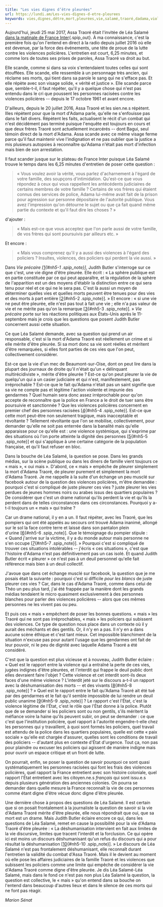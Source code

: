 ```yaml
---
title: "Les vies dignes d’être pleurées"
url: https://lundi.am/Les-vies-dignes-d-etre-pleurees
keywords: vies,dignes,dêtre,mort,pleurées,vie,salamé,traoré,dadama,violences,cest,léa,question
---
```

Aujourd'hui, jeudi 25 mai 2017, Assa Traoré était l'invitée de Léa Salamé [dans la matinale de France Inter](https://www.franceinter.fr/emissions/invite-de-7h50?xtmc=lea_salame&xtnp=1&xtcr=4){.spip_out}. À ma connaissance, c'est la première fois qu'on l'entend en direct à la radio depuis juillet 2016 où elle est devenue, par la force des événements, une tête de proue de la lutte contre les violences policières. L'entretien est court, 6,25 minutes, et comme lors de toutes ses prises de paroles, Assa Traoré va droit au but.

Elle scande, comme si dans sa voix s'entendaient toutes celles qui sont étouffées. Elle scande, elle ressemble à un personnage très ancien, qui réclame ses morts, qui tient dans sa parole le sang qui ne s'efface pas. Et elle répète avec son visage solide, « vérité et justice ». Elle scande parce que, semble-t-il, il faut répéter, qu'il y a quelque chose qui n'est pas entendu dans le cri que poussent les personnes racisées contre les violences policières -- depuis le 17 octobre 1961 et avant encore.

D'ailleurs, depuis le 20 juillet 2016, Assa Traoré et les sien.ne.s répètent. Illes répètent pour que la mort d'Adama parle, qu'elle ne s'enfouisse pas dans le fait divers. Répètent les faits, actualisent le récit d'un combat qui n'est décidément pas terminé puisque l'enquête est toujours en cours et que deux frères Traoré sont actuellement incarcérés -- dont Bagui, seul témoin direct de la mort d'Adama. Assa scande avec ce même visage ferme parce qu'il faut maintenir vive l'indignation et ne pas oublier que la justice a mis plusieurs autopsies à reconnaître qu'Adama n'était pas mort d'infection mais bien de son arrestation.

Il faut scander jusque sur le plateau de France Inter puisque Léa Salamé trouve le temps dans les 6,25 minutes d'entretien de poser cette question :

> « Vous voulez avoir la vérité, vous parlez d'acharnement à l'égard de votre famille, des soupçons d'intimidation. Qu'est-ce que vous répondez à ceux qui vous rappellent les antécédents judiciaires de certains membres de votre famille ? Certains de vos frères qui étaient connus des services de police, Adama lui-même avait fait de la prison pour agression sur personne dépositaire de l'autorité publique. Vous avez l'impression qu'on détourne le sujet ou que ça fait quand même partie du contexte et qu'il faut dire les choses ? »

d'ajouter :

> « Mais est-ce que vous acceptez que l'on parle aussi de votre famille, de vos frères qui sont poursuivis par ailleurs etc. »

Et encore :

> « Mais vous comprenez qu'il y a aussi des violences à l'égard des policiers ? Insultes, violences, des policiers qui perdent la vie aussi. »

Dans *Vie précaire \[[1](#nb5-1 "Judith Butler, Vie précaire, Les pouvoirs du deuil et de la violence après (...)"){#nh5-1 .spip_note}\]*, Judith Butler s'interroge sur ce que c'est, une vie digne d'être pleurée. Elle écrit : « La sphère publique est en partie constituée par ce qui peut apparaître, et la régulation de la sphère de l'apparition est un des moyens d'établir la distinction entre ce qui sera tenu pour réel et ce qui ne le sera pas. C'est là aussi un moyen de déterminer quelles vies et quelles morts peuvent être tenues pour des vies et des morts à part entière \[[2](#nb5-2 "Ibid., p. 23."){#nh5-2 .spip_note}\]. » Et encore : « si une vie ne peut être pleurée, elle n'est pas tout à fait une vie ; elle n'a pas valeur de vie et ne mérite pas qu'on la remarque \[[3](#nb5-3 "Ibid., p. 62."){#nh5-3 .spip_note}\]. » *Vie précaire* porte sur les réactions politiques aux États-Unis après le 11-septembre mais je crois que les questions que posent Judith Butler concernent aussi cette situation.

Ce que Léa Salamé demande, avec sa question qui prend un air responsable, c'est si la mort d'Adama Traoré est réellement un crime et si elle mérite d'être pleurée. Si sa mort donc sa vie sont réelles et méritent d'être remarquées, si elles font parties de ces vies que l'on peut, collectivement considérer.

Est-ce que la vie d'un mec de Beaumont-sur-Oise, dont on peut lire dans la plupart des journaux de droite qu'il n'était qu'un « délinquant multirécidiviste », mérite d'être pleurée ? Est-ce qu'on peut pleurer la vie de quelqu'un qui a un casier judiciaire et qui n'est, manifestement, pas irréprochable ? Est-ce que le fait qu'Adama n'était pas un saint signifie que sa vie ne compte pas et légitime l'action violente et impunie des gendarmes ? Quel humain sera donc assez irréprochable pour qu'on accepte de reconnaître que la police en France a le droit de tuer sans être poursuivie et sanctionnée ? Que les violences policières concernent en premier chef des personnes racisées \[[4](#nb5-4 "Il suffit, pour s’en convaincre, de regarder qui sont les 100 portraits (...)"){#nh5-4 .spip_note}\]. Est-ce que cette mort peut-être non seulement tragique, mais inacceptable et révoltante ? Tellement révoltante que l'on se mobilise, collectivement, pour demander qu'elle ne soit pas enterrée dans la banalité mais qu'elle apparaisse pour ce qu'elle est : une violence systémique, qui s'exprime par des situations où l'on porte atteinte la dignité des personnes \[[5](#nb5-5 "Lisons des récits de garde à vue."){#nh5-5 .spip_note}\] et qui s'applique à une certaine catégorie de la population française, et qu'il faut refuser en bloc.

Dans la bouche de Léa Salamé, la question se pose. Dans les grands médias, sur la scène publique ou dans les diners de famille vient toujours ce « mais », « oui mais ». D'abord, ce « mais » empêche de pleurer simplement la mort d'Adama Traoré, de pleurer purement et simplement la mort d'Adama Traoré. Je me rappelle à la suite d'un échange un peu musclé sur facebook autour de la question des violences policières, m'être demandée : pourquoi c'est si compliqué de juste pleurer ces vies ? juste pleurer les vies perdues de jeunes hommes noirs ou arabes issus des quartiers populaires ? De considérer que c'est un drame national qu'ils perdent la vie et qu'ils la perdent dans de telles circonstances dans ces circonstances. Pourquoi y a-t-il toujours un « mais » qui traîne ?

Car un drame national, il y en a un. Il faut répéter, avec les Traoré, que les pompiers qui ont été appelés au secours ont trouvé Adama inanimé, allongé sur le sol la face contre terre et laissé dans son pantalon plein d'urine \[[6](#nb5-6 "http://www.liberation.fr/france/2016/08/01/mort-d-adama-traore-la-verite-eto (...)"){#nh5-6 .spip_note}\]. Que le témoignage du pompier stipule : « Quand j'arrive sur la victime, il y a du monde autour mais personne ne s'en occupe \[[7](#nb5-7 "http://www.lemonde.fr/police-justice/article/2016/09/14/adama-traore-le-pomp (...)"){#nh5-7 .spip_note}\]. » Pourquoi c'est si compliqué de trouver ces situations intolérables -- j'écris « ces situations », c'est que l'histoire d'Adama n'est pas définitivement pas un cas isolé. Et quand Judith Butler écrit « pleurer » ce n'est pas à un deuil personnel qu'elle fait référence mais bien à un deuil collectif.

J'avoue que dans cet échange musclé sur facebook, la question que je me posais était la suivante : pourquoi c'est si difficile *pour les blancs* de juste pleurer ces vies ? Car, dans le cas d'Adama Traoré, comme dans celui de Théo un peu plus tard, j'ai été frappée par la manière dont les grands médias tendaient le micro quasiment exclusivement à des personnes blanches pour parler des violences policières -- alors que ces mêmes personnes ne les vivent pas ou peu.

Et puis ces « mais » empêchent de poser les bonnes questions. « mais » les Traoré qui ne sont pas irréprochables, « mais » les policiers qui subissent des violences. Ce type de question nous place dans un contexte où il y aurait des méchants et des gentils. Or, il n'y en a pas. Il n'y en a dans aucune scène éthique et c'est tant mieux. Cet impossible blanchiment de la situation n'excuse pas pour autant l'usage que les gendarmes ont fait de leur pouvoir, ni le peu de dignité avec laquelle Adama Traoré a été considéré.

C'est que la question est plus vicieuse et à nouveau, Judith Butler éclaire : « Quel est le rapport entre la violence qui a entraîné la perte de ces vies, jugées indignes d'être pleurées, et l'interdit qui frappe le deuil public dont elles devraient faire l'objet ? Cette violence et cet interdit sont-ils deux faces d'une même violence ? L'interdit jeté sur le discours a-t-il un rapport avec la déshumanisation des morts -- et des vivants \[[8](#nb5-8 "P. 63."){#nh5-8 .spip_note}\] ? » Quel est le rapport entre le fait qu'Adama Traoré ait été tué par des gendarmes et le fait qu'il semble impossible de lui rendre un deuil public unanime \[[9](#nb5-9 "Alors que l’on offre un deuil d’État, et c’est tant mieux, aux policiers qui (...)"){#nh5-9 .spip_note}\] ? Le rapport c'est l'État, c'est la violence légitime de l'État, c'est le rôle que l'État donne à la police. Plutôt que de se demander si les policiers sont ou non gentils, s'ils méritent la méfiance voire la haine qu'ils peuvent subir, on peut se demander : ce que c'est que l'institution policière, quel rapport à l'autorité engendre-t-elle chez les personnes qui y travaillent, à quoi sont formés les policiers, quel travail est attendu de la police dans les quartiers populaires, quelle est cette « paix sociale » qu'elle est chargée d'assurer, quelles sont les conditions de travail des policiers -- d'autant plus en contexte d'État d'urgence. Tout ça, non pas pour plaindre ou excuser les policiers qui agissent de manière indigne mais pour ouvrir un espace critique et un front de lutte.

On pourrait, enfin, se poser la question de savoir pourquoi ce sont quasi systématiquement les personnes racisées qui font les frais des violences policières, quel rapport la France entretient avec son histoire coloniale, quel rapport l'État entretient avec les citoyen.ne.s *français* qui sont issu.e.s depuis plusieurs génération des anciennes colonies. On pourra se demander dans quelle mesure la France reconnaît la vie de ces personnes comme étant digne d'être vécue donc digne d'être pleurée.

Une dernière chose à propos des questions de Léa Salamé. Il est certain que si on posait frontalement à la journaliste la question de savoir si la vie d'Adama Traoré mérite d'être pleurée, elle nous répondrait que oui, que sa mort est un drame. Mais Judith Butler éclaire encore ce qui, dans les questions de Léa Salamé, remet en cause la possibilité pour la vie d'Adama Traoré d'être pleurée : « La déshumanisation intervient en fait aux limites de la vie discursive, limites que tracent l'interdit et la forclusion. Ce qui opère ici est moins un discours déshumanisant qu'un refus du discours qui a pour résultat la déshumanisation \[[10](#nb5-10 "Ibid."){#nh5-10 .spip_note}\]. » Le discours de Léa Salamé n'est pas frontalement déshumanisant, elle reconnaît durant l'entretien la validité du combat d'Assa Traoré. Mais il le devient au moment où elle pose les affaires judiciaires de la famille Traoré et les violences que subissent les policiers comme une limite qui empêche de considérer la vie d'Adama Traoré comme digne d'être pleurée. Je dis Léa Salamé-Léa Salamé, mais dans le fond ce n'est pas non plus Léa Salamé la question, la question est collective, le « mais » qu'on entend dans sa bouche on l'entend dans beaucoup d'autres lieux et dans le silence de ces morts qui ne font pas réagir.

*Marion Sénat*

